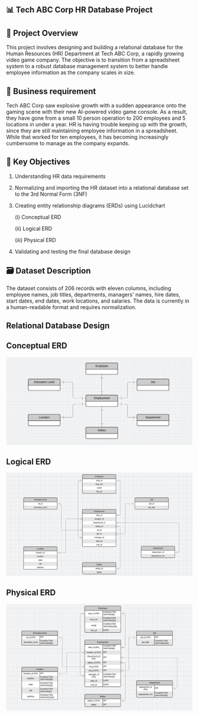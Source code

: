 ## 📊 Tech ABC Corp HR Database Project 


## 🚀 Project Overview
This project involves designing and building a relational database for the Human Resources (HR) Department at Tech ABC Corp, a rapidly growing video game company. The objective is to transition from a spreadsheet system to a robust database management system to better handle employee information as the company scales in size.

## 📑 Business requirement
Tech ABC Corp saw explosive growth with a sudden appearance onto the gaming scene with their new AI-powered video game console. As a result, they have gone from a small 10 person operation to 200 employees and 5 locations in under a year. HR is having trouble keeping up with the growth, since they are still maintaining employee information in a spreadsheet. While that worked for ten employees, it has becoming increasingly cumbersome to manage as the company expands. 

## 📂 Key Objectives
1. Understanding HR data requirements
2. Normalizing and importing the HR dataset into a relational database set to the 3rd Normal Form (3NF)
3. Creating entity relationship diagrams (ERDs) using Lucidchart
   
    (i) Conceptual ERD
   
   (ii) Logical ERD
   
   (iii) Physical ERD
5. Validating and testing the final database design

## 🗃️ Dataset Description
The dataset consists of 206 records with eleven columns, including employee names, job titles, departments, managers' names, hire dates, start dates, end dates, work locations, and salaries. The data is currently in a human-readable format and requires normalization.

## Relational Database Design

## Conceptual ERD 
![Conceptual ERD](https://github.com/Srijana1425/HR_Database_project4/blob/main/ERD%20Screenshorts/ER1.jpg)

## Logical ERD 
![Logical ERD](https://github.com/Srijana1425/HR_Database_project4/blob/main/ERD%20Screenshorts/ER2.jpg)

## Physical ERD 
![Physical ERD](https://github.com/Srijana1425/HR_Database_project4/blob/main/ERD%20Screenshorts/ER3.jpg)

